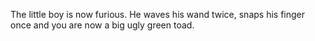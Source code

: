 The little boy is now furious.
He waves his wand twice, snaps his finger once and you are now a big ugly green toad.